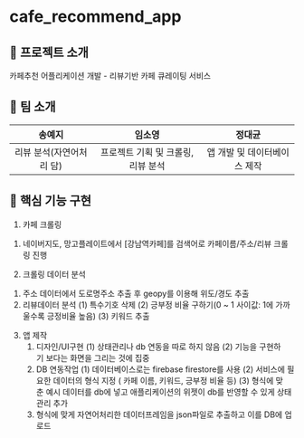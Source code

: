 # cafe_recommend_app

## 📑 프로젝트 소개
카페추천 어플리케이션 개발 - 리뷰기반 카페 큐레이팅 서비스


## 👏 팀 소개 
|송예지|임소영|정대균|
|:--:|:--:|:--:|
|리뷰 분석(자연어처리 담)|프로젝트 기획 및 크롤링, 리뷰 분석|앱 개발 및 데이터베이스 제작|


## 🔎 핵심 기능 구현
1. 카페 크롤링
  1) 네이버지도, 망고플레이트에서 [강남역카페]를 검색어로 카페이름/주소/리뷰 크롤링 진행
   
2. 크롤링 데이터 분석
  1) 주소 데이터에서 도로명주소 추출 후 geopy를 이용해 위도/경도 추출
  2) 리뷰데이터 분석
     (1) 특수기호 삭제
     (2) 긍부정 비율 구하기(0 ~ 1 사이값: 1에 가까울수록 긍정비율 높음)
     (3) 키워드 추출
   
3. 앱 제작
   1) 디자인/UI구현
      (1) 상태관리나 db 연동을 따로 하지 않음
      (2) 기능을 구현하기 보다는 화면을 그리는 것에 집중
   2) DB 연동작업
      (1) 데이터베이스로는 firebase firestore를 사용
      (2) 서비스에 필요한 데이터의 형식 지정 ( 카페 이름, 키워드, 긍부정 비율 등)
      (3) 형식에 맞춘 예시 데이터를 db에 넣고 애플리케이션의 위젯이 db를 반영할 수 있게 상태관리 추가
   3) 형식에 맞게 자연어처리한 데이터프레임을 json파일로 추출하고 이를 DB에 업로드
